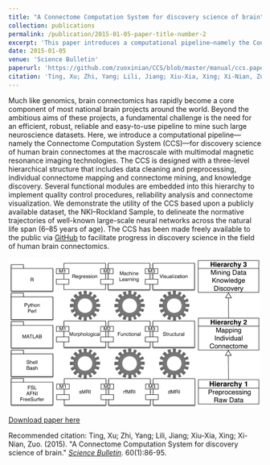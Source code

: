 ```yaml
---
title: "A Connectome Computation System for discovery science of brain"
collection: publications
permalink: /publication/2015-01-05-paper-title-number-2
excerpt: 'This paper introduces a computational pipeline—namely the Connectome Computation System (CCS).'
date: 2015-01-05
venue: 'Science Bulletin'
paperurl: 'https://github.com/zuoxinian/CCS/blob/master/manual/ccs.paper.pdf'
citation: 'Ting, Xu; Zhi, Yang; Lili, Jiang; Xiu-Xia, Xing; Xi-Nian, Zuo. (2015). &quot;A Connectome Computation System for discovery science of brain.&quot; <i>Science Bulletin</i>. 60(1):86-95.'
---
```

Much like genomics, brain connectomics has rapidly become a core component of most national brain projects around the world. Beyond the ambitious aims of these projects, a fundamental challenge is the need for an efficient, robust, reliable and easy-to-use pipeline to mine such large neuroscience datasets. Here, we introduce a computational pipeline—namely the Connectome Computation System (CCS)—for discovery science of human brain connectomes at the macroscale with multimodal magnetic resonance imaging technologies. The CCS is designed with a three-level hierarchical structure that includes data cleaning and preprocessing, individual connectome mapping and connectome mining, and knowledge discovery. Several functional modules are embedded into this hierarchy to implement quality control procedures, reliability analysis and connectome visualization. We demonstrate the utility of the CCS based upon a publicly available dataset, the NKI–Rockland Sample, to delineate the normative trajectories of well-known large-scale neural networks across the natural life span (6–85 years of age). The CCS has been made freely available to the public via [GitHub](https://github.com/zuoxinian/CCS) to facilitate progress in discovery science in the field of human brain connectomics.

<img src='/images/CCS-logo500x300.png' align="middle"><br/>

[Download paper here](https://github.com/zuoxinian/CCS/blob/master/manual/ccs.paper.pdf)

Recommended citation: Ting, Xu; Zhi, Yang; Lili, Jiang; Xiu-Xia, Xing; Xi-Nian, Zuo. (2015). "A Connectome Computation System for discovery science of brain." [<i>Science Bulletin</i>](https://www.sciencedirect.com/journal/science-bulletin). 60(1):86-95.
